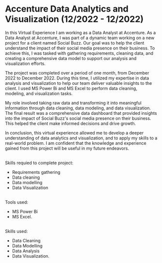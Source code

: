 # Accenture Data Analytics and Visualization (12/2022 - 12/2022)


In this Virtual Experience I am working as a Data Analyst at Accenture. As a Data Analyst at Accenture, I was part of a dynamic team working on a new project for a client named Social Buzz. Our goal was to help the client understand the impact of their social media presence on their business. To achieve this, I was tasked with gathering requirements, cleaning data, and creating a comprehensive data model to support our analysis and visualization efforts.

The project was completed over a period of one month, from December 2022 to December 2022. During this time, I utilized my expertise in data analysis and visualization to help our team deliver valuable insights to the client. I used MS Power Bi and MS Excel to perform data cleaning, modeling, and visualization tasks.

My role involved taking raw data and transforming it into meaningful information through data cleaning, data modeling, and data visualization. The final result was a comprehensive data dashboard that provided insights into the impact of Social Buzz's social media presence on their business. This helped the client make informed decisions and drive growth.

In conclusion, this virtual experience allowed me to develop a deeper understanding of data analytics and visualization, and to apply my skills to a real-world problem. I am confident that the knowledge and experience gained from this project will be useful in my future endeavors.

<br>Skills requied to complete project:
- Requirements gathering
- Data cleaning
- Data modelling
- Data Visualization

<br>Tools used: 
- MS Power Bi 
- MS Excel. 

<br>Skills used: 
- Data Cleaning 
- Data Modelling 
- Data Analysis 
- Data Visualization.
